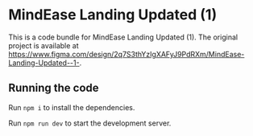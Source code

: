 
  # MindEase Landing Updated (1)

  This is a code bundle for MindEase Landing Updated (1). The original project is available at https://www.figma.com/design/2q7S3thYzIgXAFyJ9PdRXm/MindEase-Landing-Updated--1-.

  ## Running the code

  Run `npm i` to install the dependencies.

  Run `npm run dev` to start the development server.
  
